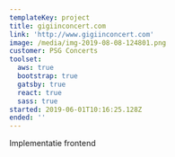```yaml
---
templateKey: project
title: gigiinconcert.com
link: 'http://www.gigiinconcert.com'
image: /media/img-2019-08-08-124801.png
customer: PSG Concerts
toolset:
  aws: true
  bootstrap: true
  gatsby: true
  react: true
  sass: true
started: 2019-06-01T10:16:25.128Z
ended: ''
---
```

Implementatie frontend
